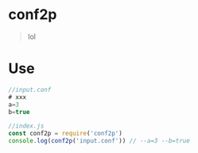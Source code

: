 # conf2p
> lol

# Use
```javascript
//input.conf
# xxx
a=3
b=true

//index.js
const conf2p = require('conf2p')
console.log(conf2p('input.conf')) // --a=3 --b=true
```